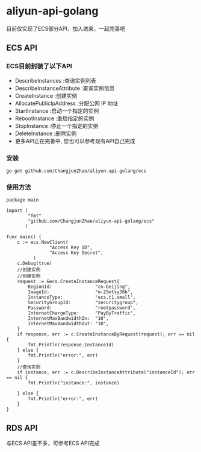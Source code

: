 # aliyun-api-golang
目前仅实现了ECS部分API，加入进来，一起完善吧

## ECS API

### ECS目前封装了以下API

* DescribeInstances :查询实例列表
* DescribeInstanceAttribute :查询实例信息
* CreateInstance :创建实例
* AllocatePublicIpAddress :分配公网 IP 地址
* StartInstance :启动一个指定的实例
* RebootInstance :重启指定的实例
* StopInstance :停止一个指定的实例
* DeleteInstance :删除实例
* 更多API正在完善中, 您也可以参考现有API自己完成

### 安装
 `go get github.com/ChangjunZhao/aliyun-api-golang/ecs`

### 使用方法

```
package main

import (
        "fmt"
        "github.com/ChangjunZhao/aliyun-api-golang/ecs"
       )

func main() {
	c := ecs.NewClient(
                "Access Key ID",
                "Access Key Secret", 
		  )
    c.Debug(true)
    //创建实例
    //创建实例
    request := &ecs.CreateInstanceRequest{
        RegionId:                "cn-beijing",
        ImageId:                 "m-25mtsy38b",
        InstanceType:            "ecs.t1.small",
        SecurityGroupId:         "securitygroup",
        Password:                "rootpassword",
        InternetChargeType:      "PayByTraffic",
        InternetMaxBandwidthIn:  "10",
        InternetMaxBandwidthOut: "10",
    }
    if response, err := c.CreateInstanceByRequest(request); err == nil {
        fmt.Println(response.InstanceId)
    } else {
        fmt.Println("error:", err)
    }
    //查询实例
    if instance, err := c.DescribeInstanceAttribute("instanceId"); err == nil {
        fmt.Println("instance:", instance)

    } else {
        fmt.Println("error:", err)
    }
}
```

## RDS API

与ECS API差不多，可参考ECS API完成

